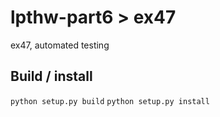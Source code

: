 # lpthw-part6 > ex47
ex47, automated testing

## Build / install
```python setup.py build```
```python setup.py install```
